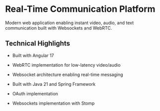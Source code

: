 # Real-Time Communication Platform

Modern web application enabling instant video, audio, and text communication built with Websockets and WebRTC.

## Technical Highlights

- Built with Angular 17
- WebRTC implementation for low-latency video/audio
- Websocket architecture enabling real-time messaging

- Built with Java 21 and Spring Framework
- OAuth implementation
- Websockets implementation with Stomp
